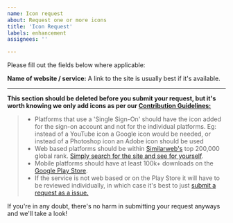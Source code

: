 ```yaml
---
name: Icon request
about: Request one or more icons
title: 'Icon Request'
labels: enhancement
assignees: ''

---
```


Please fill out the fields below where applicable:

**Name of website / service:**
A link to the site is usually best if it's available.

---
**This section should be deleted before you submit your request, but it's worth knowing we only add icons as per our [Contribution Guidelines:](https://github.com/jamie-mh/AuthenticatorPro/blob/master/CONTRIBUTING.md)**

> - Platforms that use a 'Single Sign-On' should have the icon added for the sign-on account and not for the individual platforms. Eg: instead of a YouTube icon a Google icon would be needed, or instead of a Photoshop icon an Adobe icon should be used  
> - Web based platforms should be within [Similarweb's](https://www.similarweb.com) top 200,000 global rank. [Simply search for the site and see for yourself](https://www.similarweb.com).
> - Mobile platforms should have at least 100k+ downloads on the [Google Play Store](https://play.google.com/). 
> - If the service is not web based or on the Play Store it will have to be reviewed individually, in which case it's best to just [submit a request as a issue.](https://github.com/jamie-mh/AuthenticatorPro/issues/new?assignees=&labels=enhancement&template=icon_request.md&title=)

If you're in any doubt, there's no harm in submitting your request anyways and we'll take a look!


